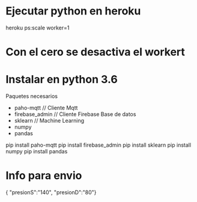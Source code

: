 # Ejecutar python en heroku
heroku ps:scale worker=1



# Con el cero se desactiva el workert



# Instalar en python 3.6

Paquetes necesarios
- paho-mqtt  // Cliente Mqtt
- firebase_admin // Cliente Firebase Base de datos
- sklearn  // Machine Learning
- numpy
- pandas

pip install paho-mqtt
pip install firebase_admin
pip install sklearn
pip install numpy
pip install pandas

# Info para envio
{ "presionS":"140", "presionD":"80"}